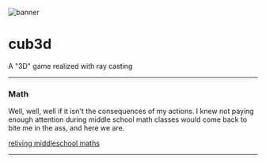![banner](https://i.imgur.com/yQdXzmb.jpeg)

# cub3d
A "3D" game realized with ray casting

---

### Math

Well, well, well if it isn't the consequences of my actions. I knew not paying enough attention during middle school math classes would come back to bite me in the ass, and here we are.

[reliving middleschool maths](https://www.youtube.com/watch?v=NbSee-XM7WA)

---
